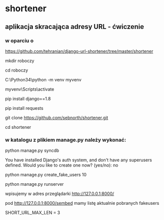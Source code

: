 # shortener
## aplikacja skracająca adresy URL - ćwiczenie
### w oparciu o 

https://github.com/tehranian/django-url-shortener/tree/master/shortener


mkdir roboczy

cd roboczy

C:\Python34\python -m venv myvenv

myvenv\Scripts\activate

pip install django==1.8

pip install requests

git clone https://github.com/sebnorth/shortener.git

cd shortener

### w katalogu z plikiem manage.py należy wykonać: 

python manage.py syncdb

You have installed Django's auth system, and don't have any superusers defined.
Would you like to create one now? (yes/no): no

python manage.py create_fake_users 10

python manage.py runserver

wpisujemy w adres przeglądarki http://127.0.0.1:8000/

pod http://127.0.0.1:8000/sembed mamy listę aktualnie pobranych fakeusers

SHORT_URL_MAX_LEN = 3


